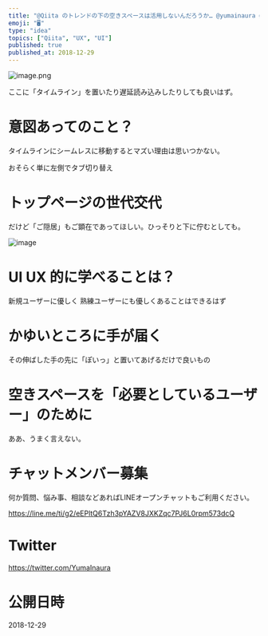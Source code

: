 ```yaml
---
title: "@Qiita のトレンドの下の空きスペースは活用しないんだろうか… @yumainaura #UX UI #サービス論"
emoji: "🖥"
type: "idea"
topics: ["Qiita", "UX", "UI"]
published: true
published_at: 2018-12-29
---
```


![image.png](https://qiita-image-store.s3.amazonaws.com/0/89618/21521116-a486-e068-0612-6d08c6b2b049.png)

ここに「タイムライン」を置いたり遅延読み込みしたりしても良いはず。

# 意図あってのこと？

タイムラインにシームレスに移動するとマズい理由は思いつかない。

おそらく単に左側でタブ切り替え

# トップページの世代交代

だけど「ご隠居」もご顕在であってほしい。ひっそりと下に佇むとしても。

![image](https://user-images.githubusercontent.com/13635059/50536656-fd5ad100-0b99-11e9-9fb3-a227576b07ac.png)


# UI UX 的に学べることは？

新規ユーザーに優しく
熟練ユーザーにも優しくあることはできるはず

# かゆいところに手が届く

その伸ばした手の先に「ぽいっ」と置いてあげるだけで良いもの

# 空きスペースを「必要としているユーザー」のために

ああ、うまく言えない。








<!-- Update From Qiita API -->

# チャットメンバー募集


何か質問、悩み事、相談などあればLINEオープンチャットもご利用ください。

https://line.me/ti/g2/eEPltQ6Tzh3pYAZV8JXKZqc7PJ6L0rpm573dcQ





# Twitter


https://twitter.com/YumaInaura


<!-- Update From Qiita API -->



# 公開日時

2018-12-29
